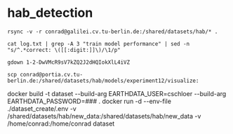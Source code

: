 # hab_detection


`rsync -v -r conrad@galilei.cv.tu-berlin.de:/shared/datasets/hab/* .`

`cat log.txt | grep -A 3 "train model performance" | sed -n "s/^.*correct: \([[:digit:]]\)/\1/p"`

`gdown 1-2-DwVMcR9sV7kZQ2J2dHQIokXlL4iVZ`

`scp conrad@portia.cv.tu-berlin.de:/shared/datasets/hab/models/experiment12/visualize:`


docker build -t dataset --build-arg EARTHDATA_USER=cschloer --build-arg EARTHDATA_PASSWORD=### .
docker run -d --env-file ./dataset_create/.env -v /shared/datasets/hab/new_data:/shared/datasets/hab/new_data -v /home/conrad:/home/conrad dataset
